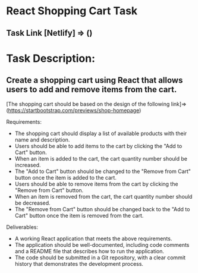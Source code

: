 # **React Shopping Cart Task**

## Task Link [Netlify] => () 

# Task Description:

Create a shopping cart using React that allows users to add and remove items from the cart. 
-
[The shopping cart should be based on the design of the following link]=>
(https://startbootstrap.com/previews/shop-homepage)

Requirements:
- The shopping cart should display a list of available products with their name and description.
- Users should be able to add items to the cart by clicking the "Add to Cart" button.
- When an item is added to the cart, the cart quantity number should be increased.
- The "Add to Cart" button should be changed to the "Remove from Cart" button once the item is added to the cart.
- Users should be able to remove items from the cart by clicking the "Remove from Cart" button.
- When an item is removed from the cart, the cart quantity number should be decreased.
- The "Remove from Cart" button should be changed back to the "Add to Cart" button once the item is removed from the cart.

Deliverables:
- A working React application that meets the above requirements.
- The application should be well-documented, including code comments and a README file that describes how to run the application.
- The code should be submitted in a Git repository, with a clear commit history that demonstrates the development process.
